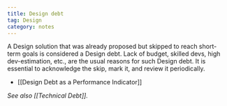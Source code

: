 ```yaml
---
title: Design debt
tag: Design
category: notes
---
```


A Design solution that was already proposed but skipped to reach short-term goals is considered a Design debt. Lack of budget, skilled devs, high dev-estimation, etc., are the usual reasons for such Design debt. It is essential to acknowledge the skip, mark it, and review it periodically. 

- [[Design Debt as a Performance Indicator]]

*See also [[Technical Debt]].* 
